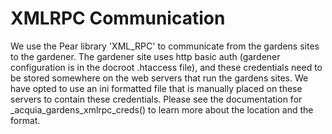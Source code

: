 XMLRPC Communication
====================
We use the Pear library 'XML_RPC' to communicate from the gardens sites to the gardener. The gardener site uses http basic auth (gardener configuration is in the docroot .htaccess file), and these credentials need to be stored somewhere on the web servers that run the gardens sites. We have opted to use an ini formatted file that is manually placed on these servers to contain these credentials. Please see the documentation for _acquia_gardens_xmlrpc_creds() to learn more about the location and the format.
